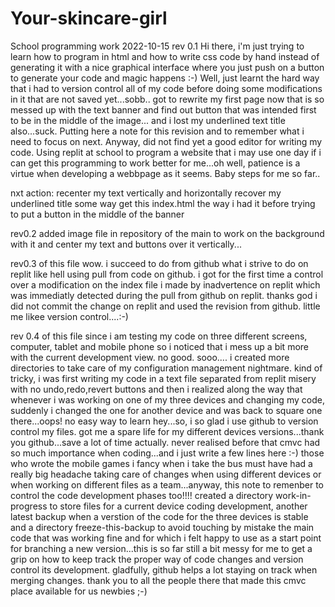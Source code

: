 # Your-skincare-girl
School programming work 
2022-10-15 rev 0.1 
Hi there, i'm just trying to learn how to program in html 
and how to write css code by hand instead of generating it 
with a nice graphical interface where you just push on a button
to generate your code and magic happens :-)
Well, just learnt the hard way that i had to version control all of
my code before doing some modifications in it that are not saved yet...sobb..
got to rewrite my first page now that is so messed up with the text banner 
and find out button that was intended first to be in the middle of the image...
and i lost my underlined text title also...suck.
Putting here a note for this revision and to remember what i need to focus on next.
Anyway, did not find yet a good editor for writing my code. Using replit at school
to program a website that i may use one day if i can get this programming to work better
for me...oh well, patience is a virtue when developing a webbpage as it seems.
Baby steps for me so far..

nxt action:
recenter my text vertically and horizontally
recover my underlined title some way
get this index.html the way i had it before trying to put a button in the middle of the banner

rev0.2
added image file in repository of the main to work on the background with it 
and center my text and buttons over it vertically... 

rev0.3 of this file
wow. i succeed to do from github what i strive to do on replit like hell using pull from code on github.
i got for the first time a control over a modification on the index file i made by inadvertence on replit which
was immediatly detected during the pull from github on replit. thanks god i did not commit the change on replit
and used the revision from github. little me likee version control....:-)

rev 0.4 of this file
since i am testing my code on three different screens, computer, tablet and mobile phone so i noticed that i mess up a bit more with the current development view. no good. sooo.... i created more directories to take care of my configuration management nightmare. kind of tricky, i was first writing my code in a text file separated from replit misery with no undo,redo,revert buttons and then i realized along the way that whenever i was working on one of my three devices and changing my code, suddenly i changed the one for another device and was back to square one there...oops! no easy way to learn hey...so, i so glad i use github to version control my files. got me a spare life for my different devices versions...thank you github...save a lot of time actually. never realised before that cmvc had so much importance when coding...and i just write a few lines here :-) those who wrote the mobile games i fancy when i take the bus must have had a really big headache taking care of changes when using different devices or when working on different files as a team...anyway, this note to remenber to control the code development phases too!!!! created a directory work-in-progress to store files for a current device coding development, another latest backup when a verstion of the code for the three devices is stable and a directory freeze-this-backup to avoid touching by mistake the main code that was working fine and for which i felt happy to use as a start point for branching a new version...this is so far still a bit messy for me to get a grip on how to keep track the proper way of code changes and version control its development. gladfully, github helps a lot staying on track when merging changes. thank you to all the people there that made this cmvc place available for us newbies ;-)
